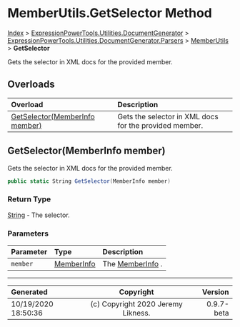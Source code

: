 ﻿# MemberUtils.GetSelector Method

[Index](../index.md) > [ExpressionPowerTools.Utilities.DocumentGenerator](ExpressionPowerTools.Utilities.DocumentGenerator.a.md) > [ExpressionPowerTools.Utilities.DocumentGenerator.Parsers](ExpressionPowerTools.Utilities.DocumentGenerator.Parsers.n.md) > [MemberUtils](ExpressionPowerTools.Utilities.DocumentGenerator.Parsers.MemberUtils.cs.md) > **GetSelector**

Gets the selector in XML docs for the provided member.

## Overloads

| Overload | Description |
| :-- | :-- |
| [GetSelector(MemberInfo member)](#getselectormemberinfo-member) | Gets the selector in XML docs for the provided member. |
## GetSelector(MemberInfo member)

Gets the selector in XML docs for the provided member.

```csharp
public static String GetSelector(MemberInfo member)
```

### Return Type

 [String](https://docs.microsoft.com/dotnet/api/system.string)  - The selector.

### Parameters

| Parameter | Type | Description |
| :-- | :-- | :-- |
| `member` | [MemberInfo](https://docs.microsoft.com/dotnet/api/system.reflection.memberinfo) | The [MemberInfo](https://docs.microsoft.com/dotnet/api/system.reflection.memberinfo) . |



---

| Generated | Copyright | Version |
| :-- | :-: | --: |
| 10/19/2020 18:50:36 | (c) Copyright 2020 Jeremy Likness. | 0.9.7-beta |
